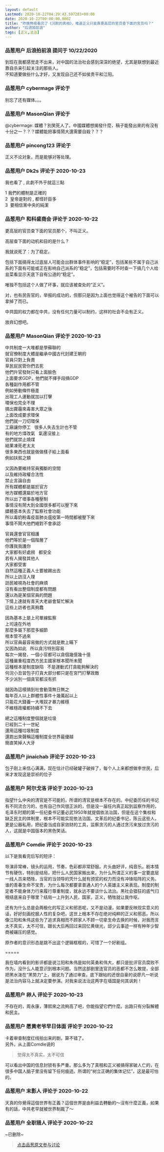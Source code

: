 ```yaml
---
layout: default
Lastmod: 2020-10-22T04:29:43.597283+00:00
date: 2020-10-22T00:00:00.000Z
title: "昨晚熬夜看完了《沉默的真相》，难道正义只能靠更高层的官员查下面的官员吗？"
author: "后浪拍前浪"
tags: [正义,法治]
---
```



### 品葱用户 **后浪拍前浪** 提问于 10/22/2020
    
到现在我都感觉走不出来，对中国的法治社会感到深深的绝望，尤其是联想到最近靠自杀来引起关注的那些人。  
不知道要做些什么才好，又发现自己还不如侯贵平和江阳。
    
                

### 品葱用户 **cybermage** 评论于 
        
别忘了还有媒体。。。
        
                

### 品葱用户 **MasonQian** 评论于 
        
@cybermage: 媒體？別笑死人了。中國媒體想揭發什麼，稿子能發出來的有沒有十分之一？？？媒體能把事情鬧大還需要自殺？？？
        
                

### 品葱用户 **pincong123** 评论于 
        
正义不论对象，而是能够对等处理。
        
                

### 品葱用户 **Dk2s** 评论于 2020-10-23
        
我也看了 , 此劇不外乎就這三點  
  
1 我們的體制是正確的  
2  皇帝是對的 , 都怪奸臣多   
3  要相信黨中央的純潔
        
                

### 品葱用户 **和科盛商会** 评论于 2020-10-22
        
更高层的官员查下面的官员那个，不叫正义。  
  
高层查下面的动机和目的是什么？  
  
我就说死了：为了稳定。  
  
包括下面搞得太过底层人可能会出群体事件影响的“稳定”，包括某些不属于自己派系的下面有可能或正在影响自己派系的“稳定”，包括需要时不时查一下搞几个人给韭菜看显示天底下自有公道的“稳定”。  
  
唯独不包括这个人做了坏事，就应该被查处的“正义”。  
  
对，也有民告官的，举报的成功的，但那只是因为上面也觉得这个被告的下面可以拿掉了而已。  
  
中共国的权力都在中共，没有任何力量可以制约，这样的社会不会有正义。  
  
放弃幻想吧。
        
                

### 品葱用户 **MasonQian** 评论于 2020-10-23
        
中共制度一大堆都是學蘇聯的  
就官僚制度大體是繼承中國古代封建王朝的  
官員只對上負責  
草民屁民管你們去死  
他們升官發財只看上面臉色  
上面要求GDP，他們就不擇手段搞GDP  
各種副作用都不管  
例如勞動條件極差  
出現工人運動就加以打擊  
環保也完全不理  
搞出霧霾來毒害大眾之後  
上面改成要求環保  
他們就一刀切環保  
工廠讓你停工   很多人失去生計也不管  
有的地方煤改氣   氣還沒接上  
他們就禁止燒煤  
結果凍死老太太  
很多東西也就是做做樣子給上面看  
例如扶貧之類  
  
又因為要維持官員獨斷的空間  
以及維持政權合法性  
禁止言論自由  
所有媒體都是屬於官方  
地方媒體還屬於地方官  
所以出了壞事各種壓制  
事情沒有鬧大到全國很多都可以壓下來  
媒體基本失去了監察社會功能  
所以毒奶粉毒疫苗肺炎瘟疫第一時間都被壓下來  
事情不鬧大他們絕對不會承認  
  
官員還會官官相護  
他們等於是一個階層了  
你護我我護你  
大家都有好處撈   都安全  
若有人揭發其他人  
大家都受害  
自然這種正義人士要被踢出去  
所以上訪沒人理  
訪民被視為社會的麻煩  
沒有看出整個制度都有問題  
還以為是某個官員的問題  
下情上達就有青天大老爺會幫忙解決  
這些上訪者也真夠蠢  
  
因為基本上是上司單線監察  
上司遠在外地    
那麼多屬下那麼多細節  
根本管不過來  
所以官員最容易做的方式就是欺上瞞下  
又因為如此   所以貪污特別容易  
每次一揭發，一個小官都可以貪個幾億幾十億  
這種嚴重程度西方民主國家根本聞所未聞  
這種根本是制度缺陷   不是運動式打貪能夠解決的  
何況小丑習包子打貪大部分都只是在宮鬥打擊政敵  
不少派別一個貪官都沒有抓  
  
就因為這樣搞到社會動蕩無日無之  
每年百人以上群體性事件十幾萬起以上  
只能花大錢養一大堆奴才暴力維穩  
不維穩政權都持續不下去  
  
總之這種制度整個就是垃圾  
已經到二十一世紀  
還用這種垃圾制度  
還跑出來聲稱這種制度全世界最優越  
簡直笑掉人大牙
        
                

### 品葱用户 **jinaichab** 评论于 2020-10-23
        
包子刚上来信心满满，现在估计已经破罐子破摔了，每个人上来都想做李世民，后来才发现这是崇祯的位子
        
                

### 品葱用户 **阿尔戈洛** 评论于 2020-10-23
        
指望什么中央的清官是不可能的，所谓的清官是根本不存在的。中纪委历任的书记有不同流合污的，也有自己作风很正派的，但是没一届任内真正起到监察作用的，毛泽东时期的第一任纪委书记董必武1950年就提倡依法治国，但是在这个集权和缺乏民主的体制里，根本不可能实现依法治国。文革后的纪委书记，陈云这些人，更是公器私用，把纪委当成自家敛财的工具，监察贪污的人通过贪污来放过贪污的人，这就是中国版本的黑色笑话。
        
                

### 品葱用户 **Comdie** 评论于 2020-10-23
        
以下是我看完后写的短评：  
  
导演非常棒，镜头的运用，节奏，色彩都非常舒服。片头曲好评，纯音乐。剧本情节有硬伤，特别是结局，把什么人民国家搬出来，为什么所谓正义的事一定要底层一线人员来牺牲，当官的当领导的凭什么就有颁奖的权力而没有冲锋陷阵的义务。谁的青春生命不宝贵，为什么每次都要拿普通人的个人英雄主义来表现。制度的制定者不能身体力行来履行尊重制度，就永远不要谈什么法治。黑社会猖狂的底气归根结底来自于哪里？结局一上升到人民，国家，正义，牺牲就让我作呕。  
  
  
还有为什么总是会两极化的写正义和邪恶呢，又不是动漫，如果要反映现实意义的话，好好刻画挖掘人性的复杂吧，这世上根本不存在绝对纯粹的正义和邪恶。所以像江阳和朱伟这些为了追求真相而不顾家人不顾一切拿生命去换的时候，对我而言太不真实，太不可信，跟长大后再回过来回忆黄继光，邱少云事迹一样有种年少智商被碾压的感觉。  
  
  
原作者的意识形态是跳不出这个逻辑框框的，可惜了一个好剧组。  
  
\=====  
  
我在墙内看到的影评都是说江阳和朱伟是如何英勇和伟大，都只是批评官员腐败不作为，没什么人能意识到根本问题。当然这部剧里连官员的恶都不怎么敢提，全部把黑水泼在“黑势力”上，据说为了通过审查。底下跟帖的还很自豪的说廖凡一听说是法治内容马上就决定要参演。对我来说法治这两字在墙国是何其讽刺！
        
                

### 品葱用户 **卵人** 评论于 2020-10-23
        
不存在的，周永康，薄熙來之流夠高了吧，你能指望它們什麼。出路只有分裂解體和民主。
        
                

### 品葱用户 **愿黄老爷早日体面** 评论于 2020-10-22
        
卡着审查制度红线拍出来的剧，算不错了。  
另外，从上面Comdie说的  

> 觉得太不真实，太不可信

  
可以看出中国的信息封锁有多严重。那么多为了真相和正义被搞得家破人亡的，在很多中国人脑子里没有留下任何痕迹。所谓的“树立正确的集体记忆”，这是最可怕的。
        
                

### 品葱用户 **末影人** 评论于 2020-10-22
        
天真的你覺得這個世界有正義？這個世界是由利益去轉動的～沒有什麼正義，如果有的話，中共老早就被世界制裁了～
        
                

### 品葱用户 **全职猎人** 评论于 2020-10-22
        
~已删除~
        
                





> [点击品葱原文参与讨论](https://pincong.rocks/question/32524)

